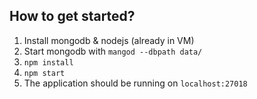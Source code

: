 ## How to get started?
1. Install mongodb & nodejs (already in VM)
2. Start mongodb with `mangod --dbpath data/`
3. `npm install`
4. `npm start`
5. The application should be running on `localhost:27018`

